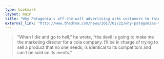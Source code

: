 ```yaml
---
type: bookmark
layout: main
title: "Why Patagonia's off-the-wall advertising asks customers to think twice before buying its products"
external_link: "http://www.thedrum.com/news/2017/02/22/why-patagonias-the-wall-advertising-asks-customers-think-twice-buying-its-products"
---
```

> “When I die and go to hell,” he wrote, “the devil is going to make me the marketing director for a cola company. I’ll be in charge of trying to sell a product that no one needs, is identical to its competitors and can’t be sold on its merits.”
